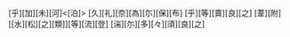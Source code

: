 [乎][加][未][河]<[泊]> [久][礼][奈][為][尓][保][布] [乎][等][賣][良][之] [葦][附][[水][松][之][類]][等][流][登] [湍][尓][多][々][須][良][之]
